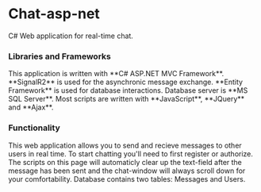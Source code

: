 <H1> Chat-asp-net </H1>
C# Web application for real-time chat.
<h3> Libraries and Frameworks </h3>
This application is written with **C# ASP.NET MVC Framework**.
**SignalR2** is used for the asynchronic message exchange.
**Entity Framework** is used for database interactions. Database server is **MS SQL Server**.
Most scripts are written with **JavaScript**, **JQuery** and **Ajax**.
<h3> Functionality </h3>
This web application allows you to send and recieve messages to other users in real time. To start chatting you'll need to first register or authorize. The scripts on this page will automaticly clear up the text-field after the message has been sent and the chat-window will always scroll down for your comfortability. Database contains two tables: Messages and Users.
